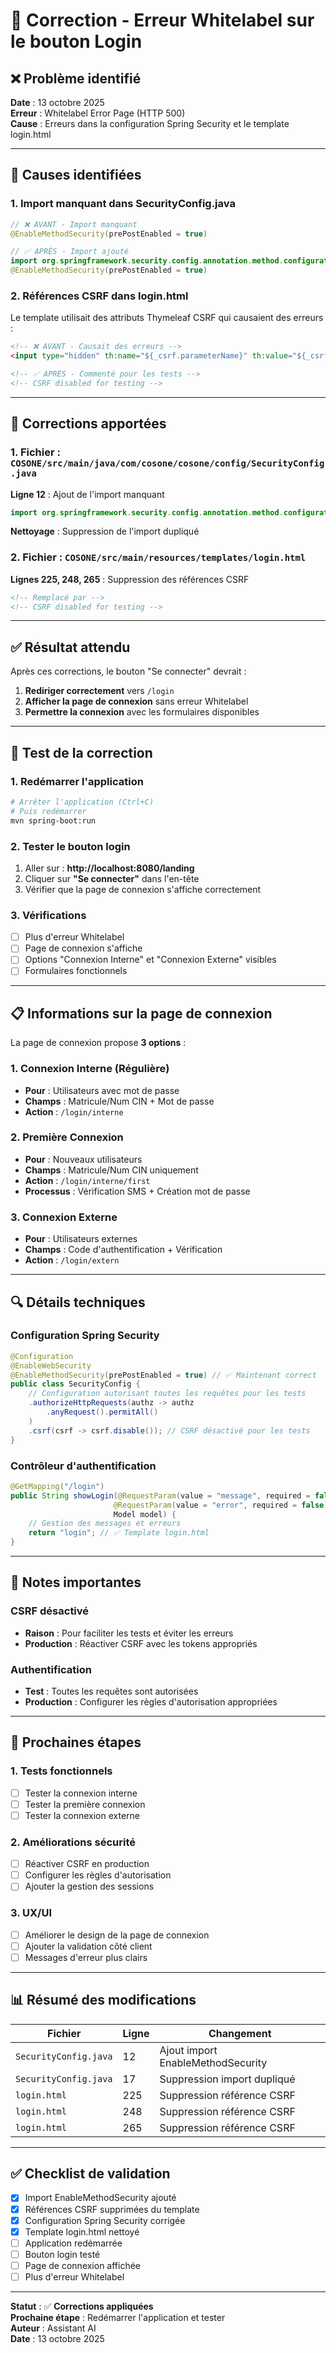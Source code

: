 # 🔧 Correction - Erreur Whitelabel sur le bouton Login

## ❌ Problème identifié

**Date** : 13 octobre 2025  
**Erreur** : Whitelabel Error Page (HTTP 500)  
**Cause** : Erreurs dans la configuration Spring Security et le template login.html

---

## 🐛 Causes identifiées

### 1. Import manquant dans SecurityConfig.java
```java
// ❌ AVANT - Import manquant
@EnableMethodSecurity(prePostEnabled = true)

// ✅ APRÈS - Import ajouté
import org.springframework.security.config.annotation.method.configuration.EnableMethodSecurity;
@EnableMethodSecurity(prePostEnabled = true)
```

### 2. Références CSRF dans login.html
Le template utilisait des attributs Thymeleaf CSRF qui causaient des erreurs :
```html
<!-- ❌ AVANT - Causait des erreurs -->
<input type="hidden" th:name="${_csrf.parameterName}" th:value="${_csrf.token}" />

<!-- ✅ APRÈS - Commenté pour les tests -->
<!-- CSRF disabled for testing -->
```

---

## 🔧 Corrections apportées

### 1. Fichier : `COSONE/src/main/java/com/cosone/cosone/config/SecurityConfig.java`

**Ligne 12** : Ajout de l'import manquant
```java
import org.springframework.security.config.annotation.method.configuration.EnableMethodSecurity;
```

**Nettoyage** : Suppression de l'import dupliqué

### 2. Fichier : `COSONE/src/main/resources/templates/login.html`

**Lignes 225, 248, 265** : Suppression des références CSRF
```html
<!-- Remplacé par -->
<!-- CSRF disabled for testing -->
```

---

## ✅ Résultat attendu

Après ces corrections, le bouton "Se connecter" devrait :

1. **Rediriger correctement** vers `/login`
2. **Afficher la page de connexion** sans erreur Whitelabel
3. **Permettre la connexion** avec les formulaires disponibles

---

## 🧪 Test de la correction

### 1. Redémarrer l'application
```bash
# Arrêter l'application (Ctrl+C)
# Puis redémarrer
mvn spring-boot:run
```

### 2. Tester le bouton login
1. Aller sur : **http://localhost:8080/landing**
2. Cliquer sur **"Se connecter"** dans l'en-tête
3. Vérifier que la page de connexion s'affiche correctement

### 3. Vérifications
- [ ] Plus d'erreur Whitelabel
- [ ] Page de connexion s'affiche
- [ ] Options "Connexion Interne" et "Connexion Externe" visibles
- [ ] Formulaires fonctionnels

---

## 📋 Informations sur la page de connexion

La page de connexion propose **3 options** :

### 1. Connexion Interne (Régulière)
- **Pour** : Utilisateurs avec mot de passe
- **Champs** : Matricule/Num CIN + Mot de passe
- **Action** : `/login/interne`

### 2. Première Connexion
- **Pour** : Nouveaux utilisateurs
- **Champs** : Matricule/Num CIN uniquement
- **Action** : `/login/interne/first`
- **Processus** : Vérification SMS + Création mot de passe

### 3. Connexion Externe
- **Pour** : Utilisateurs externes
- **Champs** : Code d'authentification + Vérification
- **Action** : `/login/extern`

---

## 🔍 Détails techniques

### Configuration Spring Security
```java
@Configuration
@EnableWebSecurity
@EnableMethodSecurity(prePostEnabled = true) // ✅ Maintenant correct
public class SecurityConfig {
    // Configuration autorisant toutes les requêtes pour les tests
    .authorizeHttpRequests(authz -> authz
        .anyRequest().permitAll()
    )
    .csrf(csrf -> csrf.disable()); // CSRF désactivé pour les tests
}
```

### Contrôleur d'authentification
```java
@GetMapping("/login")
public String showLogin(@RequestParam(value = "message", required = false) String message,
                       @RequestParam(value = "error", required = false) String error,
                       Model model) {
    // Gestion des messages et erreurs
    return "login"; // ✅ Template login.html
}
```

---

## 📝 Notes importantes

### CSRF désactivé
- **Raison** : Pour faciliter les tests et éviter les erreurs
- **Production** : Réactiver CSRF avec les tokens appropriés

### Authentification
- **Test** : Toutes les requêtes sont autorisées
- **Production** : Configurer les règles d'autorisation appropriées

---

## 🚀 Prochaines étapes

### 1. Tests fonctionnels
- [ ] Tester la connexion interne
- [ ] Tester la première connexion
- [ ] Tester la connexion externe

### 2. Améliorations sécurité
- [ ] Réactiver CSRF en production
- [ ] Configurer les règles d'autorisation
- [ ] Ajouter la gestion des sessions

### 3. UX/UI
- [ ] Améliorer le design de la page de connexion
- [ ] Ajouter la validation côté client
- [ ] Messages d'erreur plus clairs

---

## 📊 Résumé des modifications

| Fichier | Ligne | Changement |
|---------|-------|------------|
| `SecurityConfig.java` | 12 | Ajout import EnableMethodSecurity |
| `SecurityConfig.java` | 17 | Suppression import dupliqué |
| `login.html` | 225 | Suppression référence CSRF |
| `login.html` | 248 | Suppression référence CSRF |
| `login.html` | 265 | Suppression référence CSRF |

---

## ✅ Checklist de validation

- [x] Import EnableMethodSecurity ajouté
- [x] Références CSRF supprimées du template
- [x] Configuration Spring Security corrigée
- [x] Template login.html nettoyé
- [ ] Application redémarrée
- [ ] Bouton login testé
- [ ] Page de connexion affichée
- [ ] Plus d'erreur Whitelabel

---

**Statut** : ✅ **Corrections appliquées**  
**Prochaine étape** : Redémarrer l'application et tester  
**Auteur** : Assistant AI  
**Date** : 13 octobre 2025

